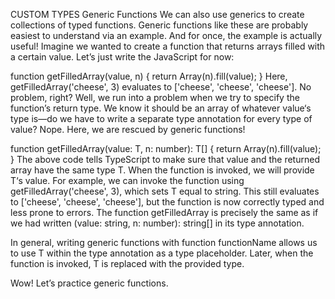 CUSTOM TYPES
Generic Functions
We can also use generics to create collections of typed functions. Generic functions like these are probably easiest to understand via an example. And for once, the example is actually useful! Imagine we wanted to create a function that returns arrays filled with a certain value. Let’s just write the JavaScript for now:

function getFilledArray(value, n) {
  return Array(n).fill(value);
}
Here, getFilledArray('cheese', 3) evaluates to ['cheese', 'cheese', 'cheese']. No problem, right? Well, we run into a problem when we try to specify the function’s return type. We know it should be an array of whatever value‘s type is—do we have to write a separate type annotation for every type of value? Nope. Here, we are rescued by generic functions!

function getFilledArray<T>(value: T, n: number): T[] {
  return Array(n).fill(value);
}
The above code tells TypeScript to make sure that value and the returned array have the same type T. When the function is invoked, we will provide T‘s value. For example, we can invoke the function using getFilledArray<string>('cheese', 3), which sets T equal to string. This still evaluates to ['cheese', 'cheese', 'cheese'], but the function is now correctly typed and less prone to errors. The function getFilledArray<string> is precisely the same as if we had written (value: string, n: number): string[] in its type annotation.

In general, writing generic functions with function functionName<T> allows us to use T within the type annotation as a type placeholder. Later, when the function is invoked, T is replaced with the provided type.

Wow! Let’s practice generic functions.